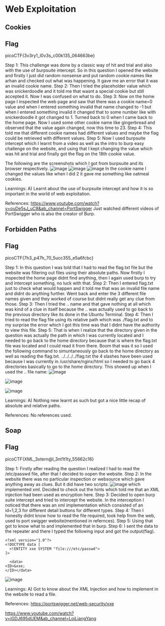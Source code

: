 # Web Exploitation
## Cookies
## Flag
picoCTF{3v3ry1_l0v3s_c00k135_064663be}


Step 1:
This challenge was done by a classic way of hit and trial and also with the use of burpsuite intercept.
So in this question I opened the website and firstly I just did random nonsense and put random cookie names like arhan and checked out what was happening.
It gave me an error that it was an invalid cookie name.
Step 2:
Then I tried the placeholder value which was snickerdoodle and it told me that wasnt a special cookie but still accepted it.
Now I was confused on what to do.
Step 3:
Now on the home page I inspected the web page and saw that there was a cookie name=0 value and when I entered something invalid that name changed to -1 but when I entered something invalid it changed that to some number like with snickerdoodle it got changed to 1.
Turned back to 0 when I came back to the home page.
Now I used some other cookie name like gingerbread and observed that the value again changed, now this time to 23.
Step 4:
This told me that different cookie names had different values and maybe the flag could be retrieved with different values.
Step 5:
Now I used burpsuite intercept which I learnt from a video as well as the intro to burp easy challenge on the website, and using that I kept changing the value which was hit and trial and finally got the flag on the 18th cookie value.

The following are the screenshots which I got from burpsuite and its browser respectively.
![image](https://github.com/user-attachments/assets/01194d12-26bf-4ea7-bde9-3153d343d0c7)
![image](https://github.com/user-attachments/assets/0b3f8027-3382-4229-9891-d5ace26109d2)
![image](https://github.com/user-attachments/assets/e42d63f8-b49f-4552-8e1c-593dbd1147aa)
In the cookie name I changed the values like when I did 2 it gave me something like oatmeal cookies.

Learnings:
A) Learnt about the use of burpsuite intercept and how it is so important in the world of web exploitation.

References: https://www.youtube.com/watch?v=ouDe5sJ_uC8&ab_channel=PortSwigger
Just watched different videos of PortSwigger who is also the creator of Burp.

## Forbidden Paths
## Flag
picoCTF{7h3_p47h_70_5ucc355_e5a6fcbc}

Step 1:
In this question I was told that I had to read the flag.txt file but the website was filtering out files using their absolute paths.
Now firstly I inspected the home page didnt find anything, then I again used burp to try and intercept something, no luck with that.
Step 2:
Then I entered flag.txt just to check what would happen and it told me that was an invalid file name and didnt do anything further.
Went back and enter the 3 different file names given and they worked of course but didnt really get any clue from those.
Step 3:
Then I tried the .. name and that gave nothing at all which was kind of a clue in itself because the .. was actually used to go back to the previous directory like its done in the Ubuntu Terminal.
Step 4:
Then I tried to read the flag file using its relative path which was ./flag.txt and to my surprise the error which I got this time was that I didnt have the authority to view this file.
Step 5:
That is when I realize that the directory given in the question was actually the path in which I was currently located and I needed to go back to the home directory because that is where the flag.txt file was located and I could read it from there.
Boom that was it so I used the following command to simuntaneously go back to the home directory as well as reading the flag.txt.
../../../../flag.txt
the 4 slashes have been used because I was currently in /usr/share/nginx/html so I needed to go back 4 directories basically to go to the home directory.
This showed up when I used the .. file name:
![image](https://github.com/user-attachments/assets/f4d285d4-e630-4e1b-ab71-0f47e4761f1d)




![image](https://github.com/user-attachments/assets/3f90a33a-ac40-454c-b6b1-e3e7bd915273)

![image](https://github.com/user-attachments/assets/7e787103-d389-48b5-b69c-7389df51a543)

Learnings: 
A) Nothing new learnt as such but got a nice little recap of absolute and relative paths.

References:
No references used.

## Soap
## Flag
picoCTF{XML_3xtern@l_3nt1t1ty_55662c16}

Step 1:
Firstly after reading the question I realized I had to read the /etc/passwd file, after that I decided to oopen the website.
Step 2:
In the website there was no particular inspection or websource which gave anything away as clues.
But it did have two scripts:
![image](https://github.com/user-attachments/assets/2eddad0f-b7e7-4201-915b-30cd520a6367)
which implemented xml.
Decided to check out the hints which told me that an XML injection had been used as encryption here.
Step 3:
Decided to open burp suite intercept and tried to intercept the website.
In the interception I noticed that there was an xml implementation which consisted of an id=1,2,3 for different detail buttons for different types.
Step 4:
Then I honestly didnt know how to read the file required, took help from the web, used to port swigger website(mentioned in refernces).
Step 5:
Using that got to know what to and implemented that in burp.
Step 6:
I sent the data to the repeater and there I typed the following input and got the output(flag).
~~~
<?xml version="1.0"?>
<!DOCTYPE data [
  <!ENTITY xxe SYSTEM "file:///etc/passwd">
]>

  <data>
<ID>&xxe;
</ID></data>
~~~
![image](https://github.com/user-attachments/assets/9e0bd012-255b-466a-ac7f-8a7d975df43e)


Learnings:
A) Got to know about the XML Injection and how to implement in the website to read a file.

References:
https://portswigger.net/web-security/xxe


https://www.youtube.com/watch?v=iGDJ695dUEM&ab_channel=LoiLiangYang










